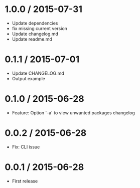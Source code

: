 1.0.0 / 2015-07-31
=================
  * Update dependencies
  * fix missing current version
  * Update changelog.md
  * Update readme.md

0.1.1 / 2015-07-01
=================
  * Update CHANGELOG.md
  * Output example

0.1.0 / 2015-06-28
==================
  * Feature: Option '-a' to view unwanted packages changelog

0.0.2 / 2015-06-28
==================
  * Fix: CLI issue

0.0.1 / 2015-06-28
==================
  * First release
